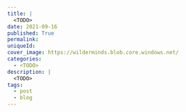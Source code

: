 ```yaml
---
title: |
  <TODO>
date: 2021-09-16
published: True
permalink: 
uniqueId: 
cover_image: https://wilderminds.blob.core.windows.net/
categories:
  - <TODO>
description: |
  <TODO> 
tags:
  - post
  - blog
---
```


